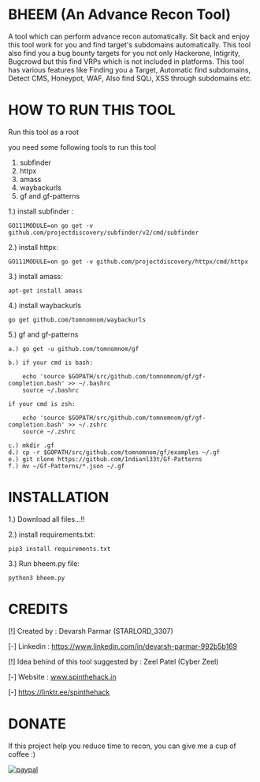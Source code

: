 # BHEEM (An Advance Recon Tool)
A tool which can perform advance recon automatically. Sit back and enjoy this tool work for you and find target's subdomains automatically. This tool also find you a bug bounty targets for you not only Hackerone, Intigrity, Bugcrowd but this find VRPs which is not included in platforms. This tool has various features like Finding you a Target, Automatic find subdomains, Detect CMS, Honeypot, WAF, Also find SQLi, XSS through subdomains etc.

# HOW TO RUN THIS TOOL

Run this tool as a root

you need some following tools to run this tool

1. subfinder
2. httpx
3. amass
4. waybackurls
5. gf and gf-patterns

1.) install subfinder : 
	
	GO111MODULE=on go get -v github.com/projectdiscovery/subfinder/v2/cmd/subfinder

2.) install httpx:

	GO111MODULE=on go get -v github.com/projectdiscovery/httpx/cmd/httpx

3.) install amass:
	
	apt-get install amass

4.) install waybackurls

	go get github.com/tomnomnom/waybackurls

5.) gf and gf-patterns

	a.) go get -u github.com/tomnomnom/gf
	
	b.) if your cmd is bash:
		
		echo 'source $GOPATH/src/github.com/tomnomnom/gf/gf-completion.bash' >> ~/.bashrc
		source ~/.bashrc
	
	if your cmd is zsh:

		echo 'source $GOPATH/src/github.com/tomnomnom/gf/gf-completion.bash' >> ~/.zshrc
		source ~/.zshrc

	c.) mkdir .gf
	d.) cp -r $GOPATH/src/github.com/tomnomnom/gf/examples ~/.gf
	e.) git clone https://github.com/1ndianl33t/Gf-Patterns
	f.) mv ~/Gf-Patterns/*.json ~/.gf 	
  
# INSTALLATION

1.) Download all files...!!

2.) install requirements.txt:

    pip3 install requirements.txt

3.) Run bheem.py file:

    python3 bheem.py

# CREDITS

[!] Created by : Devarsh Parmar (STARLORD_3307)

[-] Linkedin : https://www.linkedin.com/in/devarsh-parmar-992b5b169

[!] Idea behind of this tool suggested by : Zeel Patel (Cyber Zeel)

[-] Website : www.spinthehack.in
	
[-] https://linktr.ee/spinthehack

# DONATE

If this project help you reduce time to recon, you can give me a cup of coffee :)

[![paypal](https://www.paypalobjects.com/en_US/i/btn/btn_donateCC_LG.gif)](parmardevarsh723@gmail.com)
